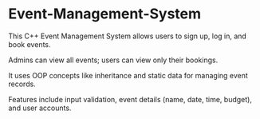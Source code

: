 # Event-Management-System
<p>This C++ Event Management System allows users to sign up, log in, and book events.</p>
<p>Admins can view all events; users can view only their bookings.</p>
<p>It uses OOP concepts like inheritance and static data for managing event records.</p>
<p>Features include input validation, event details (name, date, time, budget), and user accounts.</p>
